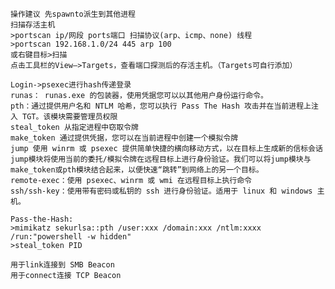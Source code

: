 	操作建议 先spawnto派生到其他进程
	扫描存活主机
	>portscan ip/网段 ports端口 扫描协议(arp、icmp、none) 线程
	>portscan 192.168.1.0/24 445 arp 100
	或右键目标>扫描
	点击工具栏的View–>Targets，查看端口探测后的存活主机。（Targets可自行添加）

	Login->psexec进行hash传递登录
	runas： runas.exe 的包装器，使用凭据您可以以其他用户身份运行命令。
	pth：通过提供用户名和 NTLM 哈希，您可以执行 Pass The Hash 攻击并在当前进程上注入 TGT。该模块需要管理员权限
	steal_token 从指定进程中窃取令牌
	make_token 通过提供凭据，您可以在当前进程中创建一个模拟令牌
	jump 使用 winrm 或 psexec 提供简单快捷的横向移动方式，以在目标上生成新的信标会话
	jump模块将使用当前的委托/模拟令牌在远程目标上进行身份验证。我们可以将jump模块与make_token或pth模块结合起来，以便快速“跳转”到网络上的另一个目标。
	remote-exec：使用 psexec、winrm 或 wmi 在远程目标上执行命令
	ssh/ssh-key：使用带有密码或私钥的 ssh 进行身份验证。适用于 linux 和 windows 主机。

	Pass-the-Hash:
	>mimikatz sekurlsa::pth /user:xxx /domain:xxx /ntlm:xxxx /run:"powershell -w hidden"
	>steal_token PID

	用于link连接到 SMB Beacon
	用于connect连接 TCP Beacon